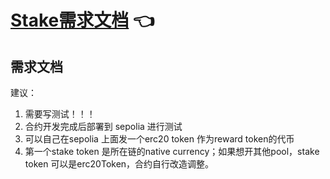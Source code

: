 # [Stake需求文档](https://github.com/MetaNodeAcademy/Base2-Solidity-stake) 👈 

## 需求文档
建议：
1. 需要写测试！！！
2. 合约开发完成后部署到 sepolia 进行测试
3. 可以自己在sepolia 上面发一个erc20 token 作为reward token的代币
4. 第一个stake token 是所在链的native currency；如果想开其他pool，stake token 可以是erc20Token，合约自行改造调整。